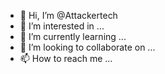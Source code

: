 - 👋 Hi, I’m @Attackertech
- 👀 I’m interested in ...
- 🌱 I’m currently learning ...
- 💞️ I’m looking to collaborate on ...
- 📫 How to reach me ...

<!---
Attackertech/Attackertech is a ✨ special ✨ repository because its `README.md` (this file) appears on your GitHub profile.
You can click the Preview link to take a look at your changes.
--->
